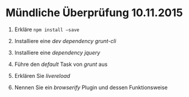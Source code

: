 # Mündliche Überprüfung 10.11.2015

1. Erkläre `npm install —save`

2. Installiere eine *dev dependency* *grunt-cli*

3. Installiere eine *dependency* *jquery*

4. Führe den *default* Task von *grunt* aus

5. Erklären Sie *livereload*

6. Nennen Sie ein *browserify* Plugin und dessen Funktionsweise